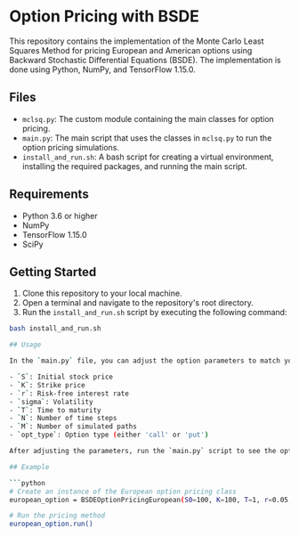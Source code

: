 # Option Pricing with BSDE

This repository contains the implementation of the Monte Carlo Least Squares Method for pricing European and American options using Backward Stochastic Differential Equations (BSDE). The implementation is done using Python, NumPy, and TensorFlow 1.15.0.

## Files

- `mclsq.py`: The custom module containing the main classes for option pricing.
- `main.py`: The main script that uses the classes in `mclsq.py` to run the option pricing simulations.
- `install_and_run.sh`: A bash script for creating a virtual environment, installing the required packages, and running the main script.

## Requirements

- Python 3.6 or higher
- NumPy
- TensorFlow 1.15.0
- SciPy

## Getting Started

1. Clone this repository to your local machine.
2. Open a terminal and navigate to the repository's root directory.
3. Run the `install_and_run.sh` script by executing the following command:

```bash
bash install_and_run.sh

## Usage

In the `main.py` file, you can adjust the option parameters to match your desired setup. The following parameters can be changed:

- `S`: Initial stock price
- `K`: Strike price
- `r`: Risk-free interest rate
- `sigma`: Volatility
- `T`: Time to maturity
- `N`: Number of time steps
- `M`: Number of simulated paths
- `opt_type`: Option type (either 'call' or 'put')

After adjusting the parameters, run the `main.py` script to see the option price and hedge ratio for both European and American options.

## Example

```python
# Create an instance of the European option pricing class
european_option = BSDEOptionPricingEuropean(S0=100, K=100, T=1, r=0.05, sigma=0.2, N=100, M=10000, opt_type='call')

# Run the pricing method
european_option.run()


